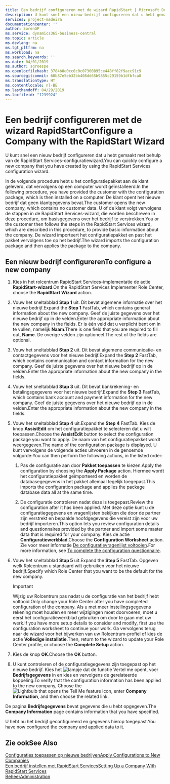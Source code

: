 ```yaml
---
title: Een bedrijf configureren met de wizard RapidStart | Microsoft Docs
description: U kunt snel een nieuw bedrijf configureren dat u hebt gemaakt met behulp van de RapidStart Services-configuratiewizard.
services: project-madeira
documentationcenter: ''
author: SorenGP
ms.service: dynamics365-business-central
ms.topic: article
ms.devlang: na
ms.tgt_pltfrm: na
ms.workload: na
ms.search.keywords: ''
ms.date: 04/01/2019
ms.author: sgroespe
ms.openlocfilehash: 3784b8e0cc0c0c07300895ce448ff82f9acc91c9
ms.sourcegitcommit: 60b87e5eb32bb408dd65b9855c29159b1dfbfca8
ms.translationtype: HT
ms.contentlocale: nl-BE
ms.lasthandoff: 04/29/2019
ms.locfileid: "1239924"
---
```

# <a name="configure-a-company-with-the-rapidstart-wizard"></a><span data-ttu-id="941b8-103">Een bedrijf configureren met de wizard RapidStart</span><span class="sxs-lookup"><span data-stu-id="941b8-103">Configure a Company with the RapidStart Wizard</span></span>
<span data-ttu-id="941b8-104">U kunt snel een nieuw bedrijf configureren dat u hebt gemaakt met behulp van de RapidStart Services-configuratiewizard.</span><span class="sxs-lookup"><span data-stu-id="941b8-104">You can quickly configure a new company that you have created by using the RapidStart Services configuration wizard.</span></span>

<span data-ttu-id="941b8-105">In de volgende procedure hebt u het configuratiepakket aan de klant geleverd, dat vervolgens op een computer wordt geïnstalleerd.</span><span class="sxs-lookup"><span data-stu-id="941b8-105">In the following procedure, you have provided the customer with the configuration package, which is then installed on a computer.</span></span> <span data-ttu-id="941b8-106">De klant opent het nieuwe bedrijf dat geen klantgegevens bevat.</span><span class="sxs-lookup"><span data-stu-id="941b8-106">The customer opens the new company, which contains no customer data.</span></span> <span data-ttu-id="941b8-107">U of de klant volgt vervolgens de stappen in de RapidStart Services-wizard, die worden beschreven in deze procedure, om basisgegevens over het bedrijf te verstrekken.</span><span class="sxs-lookup"><span data-stu-id="941b8-107">You or the customer then follows the steps in the RapidStart Services wizard, which are described in this procedure, to provide basic information about the company.</span></span> <span data-ttu-id="941b8-108">De wizard importeert het configuratiepakket en past het pakket vervolgens toe op het bedrijf.</span><span class="sxs-lookup"><span data-stu-id="941b8-108">The wizard imports the configuration package and then applies the package to the company.</span></span>  

## <a name="to-configure-a-new-company"></a><span data-ttu-id="941b8-109">Een nieuw bedrijf configureren</span><span class="sxs-lookup"><span data-stu-id="941b8-109">To configure a new company</span></span>  
1. <span data-ttu-id="941b8-110">Kies in het rolcentrum RapidStart Services-implementatie de actie **RapidStart-wizard**.</span><span class="sxs-lookup"><span data-stu-id="941b8-110">On the RapidStart Services Implementer Role Center, choose the **RapidStart Wizard** action.</span></span>  
2. <span data-ttu-id="941b8-111">Vouw het sneltabblad **Stap 1** uit. Dit bevat algemene informatie over het nieuwe bedrijf.</span><span class="sxs-lookup"><span data-stu-id="941b8-111">Expand the **Step 1** FastTab, which contains general information about the new company.</span></span> <span data-ttu-id="941b8-112">Geef de juiste gegevens over het nieuwe bedrijf op in de velden.</span><span class="sxs-lookup"><span data-stu-id="941b8-112">Enter the appropriate information about the new company in the fields.</span></span> <span data-ttu-id="941b8-113">Er is één veld dat u verplicht bent om in te vullen, namelijk **Naam**.</span><span class="sxs-lookup"><span data-stu-id="941b8-113">There is one field that you are required to fill out, **Name**.</span></span> <span data-ttu-id="941b8-114">De overige velden zijn optioneel.</span><span class="sxs-lookup"><span data-stu-id="941b8-114">The rest of the fields are optional.</span></span>  
3. <span data-ttu-id="941b8-115">Vouw het sneltabblad **Stap 2** uit. Dit bevat algemene communicatie- en contactgegevens voor het nieuwe bedrijf.</span><span class="sxs-lookup"><span data-stu-id="941b8-115">Expand the **Step 2** FastTab, which contains communication and contact information for the new company.</span></span> <span data-ttu-id="941b8-116">Geef de juiste gegevens over het nieuwe bedrijf op in de velden.</span><span class="sxs-lookup"><span data-stu-id="941b8-116">Enter the appropriate information about the new company in the fields.</span></span>
4. <span data-ttu-id="941b8-117">Vouw het sneltabblad **Stap 3** uit. Dit bevat bankrekening- en betalingsgegevens voor het nieuwe bedrijf.</span><span class="sxs-lookup"><span data-stu-id="941b8-117">Expand the **Step 3** FastTab, which contains bank account and payment information for the new company.</span></span> <span data-ttu-id="941b8-118">Geef de juiste gegevens over het nieuwe bedrijf op in de velden.</span><span class="sxs-lookup"><span data-stu-id="941b8-118">Enter the appropriate information about the new company in the fields.</span></span>  
5. <span data-ttu-id="941b8-119">Vouw het sneltabblad **Stap 4** uit.</span><span class="sxs-lookup"><span data-stu-id="941b8-119">Expand the **Step 4** FastTab.</span></span> <span data-ttu-id="941b8-120">Kies de knop **AssistEdit** om het configuratiepakket te selecteren dat u wilt toepassen.</span><span class="sxs-lookup"><span data-stu-id="941b8-120">Choose the **AssistEdit** button to select the configuration package you want to apply.</span></span> <span data-ttu-id="941b8-121">De naam van het configuratiepakket wordt weergegeven.</span><span class="sxs-lookup"><span data-stu-id="941b8-121">The name of the configuration package is displayed.</span></span> <span data-ttu-id="941b8-122">U kunt vervolgens de volgende acties uitvoeren in de genoemde volgorde:</span><span class="sxs-lookup"><span data-stu-id="941b8-122">You can then perform the following actions, in the listed order:</span></span>  

    1. <span data-ttu-id="941b8-123">Pas de configuratie aan door **Pakket toepassen** te kiezen.</span><span class="sxs-lookup"><span data-stu-id="941b8-123">Apply the configuration by choosing the **Apply Package** action.</span></span> <span data-ttu-id="941b8-124">Hiermee wordt het configuratiepakket geïmporteerd en worden de databasegegevens in het pakket allemaal tegelijk toegepast.</span><span class="sxs-lookup"><span data-stu-id="941b8-124">This imports the configuration package and applies the package database data all at the same time.</span></span>  

    2. <span data-ttu-id="941b8-125">De configuratie controleren nadat deze is toegepast.</span><span class="sxs-lookup"><span data-stu-id="941b8-125">Review the configuration after it has been applied.</span></span> <span data-ttu-id="941b8-126">Met deze optie kunt u de configuratiegegevens en vragenlijsten bekijken die door de partner zijn verstrekt en bepaalde hoofdgegevens die vereist zijn voor uw bedrijf importeren.</span><span class="sxs-lookup"><span data-stu-id="941b8-126">This option lets you review configuration details and questionnaires provided by the partner and import some master data that is required for your company.</span></span> <span data-ttu-id="941b8-127">Kies de actie **Configuratiewerkblad**.</span><span class="sxs-lookup"><span data-stu-id="941b8-127">Choose the **Configuration Worksheet** action.</span></span> <span data-ttu-id="941b8-128">Zie voor meer informatie [De configuratievragenlijst voltooien](admin-gather-customer-setup-values.md#to-complete-the-configuration-questionnaire).</span><span class="sxs-lookup"><span data-stu-id="941b8-128">For more information, see [To complete the configuration questionnaire](admin-gather-customer-setup-values.md#to-complete-the-configuration-questionnaire).</span></span>  

6. <span data-ttu-id="941b8-129">Vouw het sneltabblad **Stap 5** uit.</span><span class="sxs-lookup"><span data-stu-id="941b8-129">Expand the **Step 5** FastTab.</span></span> <span data-ttu-id="941b8-130">Opgeven welk Rolcentrum u standaard wilt gebruiken voor het nieuwe bedrijf.</span><span class="sxs-lookup"><span data-stu-id="941b8-130">Specify which Role Center that you want to be the default for the new company.</span></span>  

    > [!IMPORTANT]  
    >  <span data-ttu-id="941b8-131">Wijzig uw Rolcentrum pas nadat u de configuratie van het bedrijf hebt voltooid.</span><span class="sxs-lookup"><span data-stu-id="941b8-131">Only change your Role Center after you have completed configuration of the company.</span></span> <span data-ttu-id="941b8-132">Als u met meer instellingsgegevens rekening moet houden en meer wijzigingen moet doorvoeren, moet u eerst het configuratiewerkblad gebruiken om door te gaan met uw werk.</span><span class="sxs-lookup"><span data-stu-id="941b8-132">If you have more setup details to consider and modify, first use the configuration worksheet to continue your work.</span></span> <span data-ttu-id="941b8-133">Ga vervolgens terug naar de wizard voor het bijwerken van uw Rolcentrum-profiel of kies de actie **Volledige installatie**.</span><span class="sxs-lookup"><span data-stu-id="941b8-133">Then, return to the wizard to update your Role Center profile, or choose the **Complete Setup** action.</span></span>

7. <span data-ttu-id="941b8-134">Kies de knop **OK**.</span><span class="sxs-lookup"><span data-stu-id="941b8-134">Choose the **OK** button.</span></span>  
8. <span data-ttu-id="941b8-135">U kunt controleren of de configuratiegegevens zijn toegepast op het nieuwe bedrijf. Kies het ![lampje dat de functie Vertel me opent](media/ui-search/search_small.png "pictogram Vertel me wat u wilt doen"), voer **Bedrijfsgegevens** in en kies en vervolgens de gerelateerde koppeling.</span><span class="sxs-lookup"><span data-stu-id="941b8-135">To verify that the configuration information has been applied to the new company, Choose the ![Lightbulb that opens the Tell Me feature](media/ui-search/search_small.png "Tell me what you want to do") icon, enter **Company Information**, and then choose the related link.</span></span>

<span data-ttu-id="941b8-136">De pagina **Bedrijfsgegevens** bevat gegevens die u hebt opgegeven.</span><span class="sxs-lookup"><span data-stu-id="941b8-136">The **Company Information** page contains information that you have specified.</span></span>   

<span data-ttu-id="941b8-137">U hebt nu het bedrijf geconfigureerd en gegevens hierop toegepast.</span><span class="sxs-lookup"><span data-stu-id="941b8-137">You have now configured the company and applied data to it.</span></span>  

## <a name="see-also"></a><span data-ttu-id="941b8-138">Zie ook</span><span class="sxs-lookup"><span data-stu-id="941b8-138">See Also</span></span>  
[<span data-ttu-id="941b8-139">Configuraties toepassen op nieuwe bedrijven</span><span class="sxs-lookup"><span data-stu-id="941b8-139">Apply Configurations to New Companies</span></span>](admin-apply-configuration-to-new-companies.md)  
[<span data-ttu-id="941b8-140">Een bedrijf instellen met RapidStart Services</span><span class="sxs-lookup"><span data-stu-id="941b8-140">Setting Up a Company With RapidStart Services</span></span>](admin-set-up-a-company-with-rapidstart.md)  
[<span data-ttu-id="941b8-141">Beheer</span><span class="sxs-lookup"><span data-stu-id="941b8-141">Administration</span></span>](admin-setup-and-administration.md)
